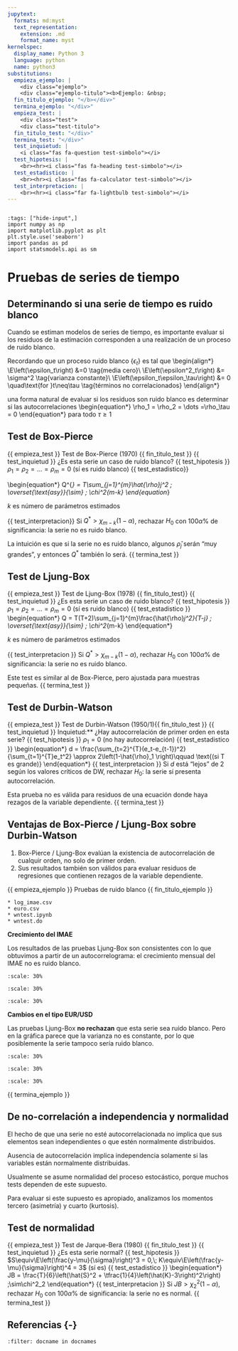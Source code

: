 ```yaml
---
jupytext:
  formats: md:myst
  text_representation:
    extension: .md
    format_name: myst
kernelspec:
  display_name: Python 3
  language: python
  name: python3
substitutions:
  empieza_ejemplo: |
    <div class="ejemplo">
    <div class="ejemplo-titulo"><b>Ejemplo: &nbsp;
  fin_titulo_ejemplo: "</b></div>"
  termina_ejemplo: "</div>"
  empieza_test: |
    <div class="test">
    <div class="test-titulo">
  fin_titulo_test: "</div>"
  termina_test: "</div>"
  test_inquietud: |
    <i class="fas fa-question test-simbolo"></i>
  test_hipotesis: |
    <br><hr><i class="fas fa-heading test-simbolo"></i>
  test_estadistico: |
    <br><hr><i class="fas fa-calculator test-simbolo"></i>
  test_interpretacion: |
    <br><hr><i class="far fa-lightbulb test-simbolo"></i>
---
```



```{include} ../math-definitions.md
```

```{code-cell} ipython3
:tags: ["hide-input",]
import numpy as np
import matplotlib.pyplot as plt
plt.style.use('seaborn')
import pandas as pd
import statsmodels.api as sm
```



# Pruebas de series de tiempo



## Determinando si una serie de tiempo es ruido blanco

Cuando se estiman modelos de series de tiempo, es importante evaluar si los residuos de la estimación corresponden a una realización de un proceso de ruido blanco.

Recordando que un proceso ruido blanco $\left\{\epsilon_t\right\}$ es tal que
\begin{align*}
		\E\left(\epsilon_t\right) &=0 \tag{media cero}\\
		\E\left(\epsilon^2_t\right) &= \sigma^2 \tag{varianza constante}\\
		\E\left(\epsilon_t\epsilon_\tau\right) &= 0 \quad\text{for }t\neq\tau \tag{términos no correlacionados}
		\end{align*}

una forma natural de evaluar si los residuos son ruido blanco es determinar si las autocorrelaciones
\begin{equation*}
\rho_1 = \rho_2 = \dots =\rho_\tau = 0
\end{equation*}
para todo $\tau\geq 1$


## Test de Box-Pierce

{{ empieza_test }} Test de Box-Pierce (1970) {{ fin_titulo_test }}
{{ test_inquietud }} ¿Es esta serie  un caso de ruido blanco?
{{ test_hipotesis }} $\rho_1 = \rho_2 = \dots =\rho_m = 0$ (sí es ruido blanco)
{{ test_estadistico}}

\begin{equation*}
Q^{*} = T\sum_{j=1}^{m}\hat{\rho}_j^2 \; \overset{\text{asy}}{\sim} \; \chi^2_{m-k}
\end{equation*}

$k$ es número de parámetros estimados

{{ test_interpretacion}}
Si $Q^{*} > \chi_{m-k}(1-\alpha)$, rechazar $H_0$ con $100\alpha\%$ de significancia: la serie no es ruido blanco.

La intuición es que si la serie no es ruido blanco, algunos $\hat{\rho}_j$ serán “muy grandes”, y entonces $Q^*$ también lo será.
{{ termina_test }}


## Test de Ljung-Box



{{ empieza_test }} Test de Ljung-Box (1978) {{ fin_titulo_test}}
{{ test_inquietud }} ¿Es esta serie  un caso de ruido blanco?
{{ test_hipotesis }} $\rho_1 = \rho_2 = \dots =\rho_m = 0$ (sí es ruido blanco)
{{ test_estadistico }}
\begin{equation*}
Q = T(T+2)\sum_{j=1}^{m}\frac{\hat{\rho}_j^2}{T-j} \; \overset{\text{asy}}{\sim} \; \chi^2_{m-k}
\end{equation*}

$k$ es número de parámetros estimados

{{ test_interpretacion }} Si $Q^{*} > \chi_{m-k}(1-\alpha)$, rechazar $H_0$ con $100\alpha\%$ de significancia: la serie no es ruido blanco.

Este test es similar al de Box-Pierce, pero ajustada para muestras pequeñas.
{{ termina_test }}



## Test de Durbin-Watson
<!-- %Greene 2018, p1001-1003 -->

{{ empieza_test }} Test de Durbin-Watson (1950/1){{ fin_titulo_test }}
{{ test_inquietud }} Inquietud:** ¿Hay autocorrelación de primer orden en esta serie?
{{ test_hipotesis }}
$\rho_1 = 0$ (no hay autocorrelación)
{{ test_estadistico }}
\begin{equation*}
d = \frac{\sum_{t=2}^{T}(e_t-e_{t-1})^2}{\sum_{t=1}^{T}e_t^2} \approx 2\left(1-\hat{\rho}_1 \right)\qquad \text{(si T es grande)}
\end{equation*}
{{ test_interpretacion }}
Si $d$ está “lejos” de 2 según los valores críticos de DW, rechazar $H_0$: la serie sí presenta autocorrelación.

Esta prueba no es válida para residuos de una ecuación donde haya rezagos de la variable dependiente.
{{ termina_test }}


## Ventajas de Box-Pierce / Ljung-Box sobre Durbin-Watson

1.  Box-Pierce / Ljung-Box evalúan la existencia de autocorrelación de cualquir orden, no solo de primer orden.
2.  Sus resultados también son válidos para evaluar residuos de regresiones que contienen rezagos de la variable dependiente.



{{ empieza_ejemplo }} Pruebas de ruido blanco {{ fin_titulo_ejemplo }}

```{margin} Archivos
* log_imae.csv
* euro.csv
* wntest.ipynb
* wntest.do
```

**Crecimiento del IMAE**

Los resultados de las pruebas Ljung-Box son consistentes con lo que obtuvimos a partir de un autocorrelograma: el crecimiento mensual del IMAE no es ruido blanco.
```{image} ./figures/wntest-imae-corrgram.PNG
:scale: 30%
```
```{image} ./figures/wntest-imae-plot.PNG
:scale: 30%
```
```{image} ./figures/wntest-imae-rho.PNG
:scale: 30%
```

**Cambios en el tipo EUR/USD**

Las pruebas Ljung-Box **no rechazan** que esta serie sea ruido blanco. Pero en la gráfica parece que la varianza no es constante, por lo que posiblemente la serie tampoco sería ruido blanco.
```{image} ./figures/wntest-euro-corrgram.PNG
:scale: 30%
```
```{image} ./figures/wntest-euro-plot.PNG
:scale: 30%
```
```{image} ./figures/wntest-euro-rho.PNG
:scale: 30%
```
{{ termina_ejemplo }}

## De no-correlación a independencia y normalidad

El hecho de que una serie no esté autocorrelacionada no implica que sus elementos sean independientes o que estén normalmente distribuidos.

Ausencia de autocorrelación implica independencia solamente si las variables están normalmente distribuidas.

Usualmente se asume normalidad del proceso estocástico, porque muchos tests dependen de este supuesto.

Para evaluar si este supuesto es apropiado, analizamos los momentos tercero (asimetría) y cuarto (kurtosis).



## Test de normalidad
{{ empieza_test }} Test de Jarque-Bera (1980) {{ fin_titulo_test }}
{{ test_inquietud }} ¿Es esta serie  normal?
{{ test_hipotesis }} $S\equiv\E\left(\frac{y-\mu}{\sigma}\right)^3 = 0,\; K\equiv\E\left(\frac{y-\mu}{\sigma}\right)^4 = 3$ (sí es)
{{ test_estadistico }}
\begin{equation*}
JB = \frac{T}{6}\left(\hat{S}^2 + \tfrac{1}{4}\left(\hat{K}-3\right)^2\right) \;\sim\chi^2_2
\end{equation*}
{{ test_interpretacion }}
Si $JB > \chi^2_{2}(1-\alpha)$, rechazar $H_0$ con $100\alpha\%$ de significancia: la serie no es normal.
{{ termina_test }}



## Referencias {-}

```{bibliography}
:filter: docname in docnames
```
